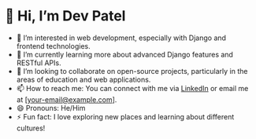 # 👋 Hi, I’m Dev Patel

- 👀 I’m interested in web development, especially with Django and frontend technologies.
- 🌱 I’m currently learning more about advanced Django features and RESTful APIs.
- 💞️ I’m looking to collaborate on open-source projects, particularly in the areas of education and web applications.
- 📫 How to reach me: You can connect with me via [LinkedIn](your-linkedin-url) or email me at [your-email@example.com].
- 😄 Pronouns: He/Him
- ⚡ Fun fact: I love exploring new places and learning about different cultures!

<!---
DevPatel/DevPatel is a ✨ special ✨ repository because its `README.md` (this file) appears on your GitHub profile.
You can click the Preview link to take a look at your changes.
--->
